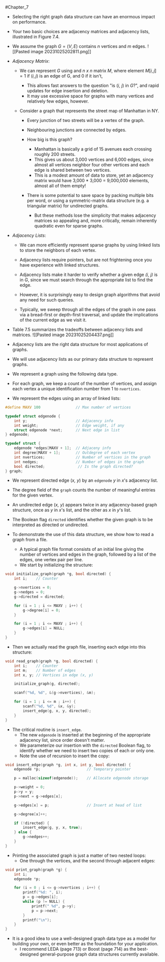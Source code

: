 #Chapter_7
- Selecting the right graph data structure can have an enormous impact on performance.
- Your two basic choices are adjacency matrices and adjacency lists, illustrated in Figure 7.4.
- We assume the graph $G=(V,E)$ contains *n* vertices and *m* edges.
![[Pasted image 20231025202811.png]]

- *Adjacency Matrix*:
	- We can represent *G* using and *n x n* matrix *M*, where element $M[i,j]=1$ if $(i,j)$ is an edge of G, and 0 if it isn't,
		- This allows fast answers to the question "is (*i, j*) in *G*?", and rapid updates for edge insertion and deletion.
		- It may use excessive space for graphs with many vertices and relatively few edges, however.

	- Consider a graph that represents the street map of Manhattan in NY.
		- Every junction of two streets will be a vertex of the graph.
		- Neighbouring junctions are connected by edges.
		- How big is this graph?
			- Manhattan is basically a grid of 15 avenues each crossing roughly 200 streets.
			- This gives us about 3,000 vertices and 6,000 edges, since almost all vertices neighbor four other vertices and each edge is shared between two vertices.
			- This is a modest amount of data to store, yet an adjacency matrix would have 3,000 * 3,000 = 9,000,000 elements, almost all of them empty!

		- There is some potential to save space by packing multiple bits per word, or using a symmetric-matrix data structure (e.g. a triangular matrix) for undirected graphs.
			- But these methods lose the simplicity that makes adjacency matrices so appealing and, more critically, remain inherently quadratic even for sparse graphs.

- *Adjacency Lists*:
	- We can more efficiently represent sparse graphs by using linked lists to store the neighbors of each vertex.
	- Adjacency lists require pointers, but are not frightening once you have experience with linked structures.

	- Adjacency lists make it harder to verify whether a given edge *(i, j)* is in *G*, since we must search through the appropriate list to find the edge.
	- However, it is surprisingly easy to design graph algorithms that avoid any need for such queries.
	- Typically, we sweep through all the edges of the graph in one pass via a bread-first or depth-first traversal, and update the implications of the current edge as we visit it.

- Table 7.5 summarizes the tradeoffs between adjacency lists and matrices.
![[Pasted image 20231025204437.png]]
- Adjacency lists are the right data structure for most applications of graphs.

- We will use adjacency lists as our primary data structure to represent graphs.
- We represent a graph using the following data type.
- For each graph, we keep a count of the number of vertices, and assign each vertex a unique identification number from 1 to `nvertices`.
- We represent the edges using an array of linked lists:
```C++
#define MAXV 100                // Max number of vertices

typedef struct edgenode {
	int y;                      // Adjacency info
	int weight;                 // Edge weight, if any
	struct edgenode *next;      // Next edge in list
} edgenode;

typedef struct {
	edgenode *edges[MAXV + 1];  // Adjaceny info
	int degree[MAXV + 1];       // Outdegree of each vertex
	int nvertices;              // Number of vertices in the graph
	int nedges;                 // Number of edges in the graph
	bool directed;               // Is the graph directed?
} graph;
```

- We represent directed edge (*x, y*) by an `edgenode` *y* in *x*'s adjacency list.
- The degree field of the `graph` counts the number of meaningful entries for the given vertex.
- An undirected edge (*x, y*) appears twice in any adjacency-based graph structure, once as *y* in *x*'s list, and the other as *x* in *y*'s list.
- The Boolean flag `directed` identifies whether the given graph is to be interpreted as directed or undirected.

- To demonstrate the use of this data structure, we show how to read a graph from a file.
	- A typical graph file format consists of an initial line giving the number of vertices and edges in the graph, followed by a list of the edges, one vertex pair per line.
	- We start by initializing the structure:
```C++
void initialize_graph(graph *g, bool directed) {
	int i;    // Counter

	g->nvertices = 0;
	g->nedges = 0;
	g->directed = directed;

	for (i = 1 ; i <= MAXV ; i++) {
		g->degree[i] = 0;
	}

	for (i = 1 ; i <= MAXV ; i++) {
		g->edges[i] = NULL;
	}
}
```

- Then we actually read the graph file, inserting each edge into this structure:
```c++
void read_graph(graph *g, bool directed) {
	int i;    // Counter
	int m;    // Number of edges
	int x, y; // Vertices in edge (x, y)

	initialize_graph(g, directed);

	scanf("%d, %d", &(g->nvertices), &m);

	for (i = 1 ; i <= m ; i++) {
		scanf("%d, %d", &x, &y);
		insert_edge(g, x, y, directed);
	}
}
```

- The critical routine is `insert_edge`.
	- The new `edgenode` is inserted at the beginning of the appropriate adjacency list, since order doesn't matter.
	- We parameterize our insertion with the `directed` Boolean flag, to identify whether we need to insert two copies of each or only one.
	- Note the use of recursion to insert the copy:
```c++
void insert_edge(graph *g, int x, int y, bool directed) {
	edgenode *p;                     // Temporary pointer

	p = malloc(sizeof(edgenode));    // Allocate edgenode storage

	p->weight = 0;
	p->y = y;
	p->next = g->edges[x];

	g->edges[x] = p;                 // Insert at head of list

	g->degree[x]++;

	if (!directed) {
		insert_edge(g, y, x, true);
	} else {
		g->nedges++;
	}
}
```

- Printing the associated graph is just a matter of two nested loops:
	- One through the vertices, and the second through adjacent edges:
```c++
void print_graph(graph *g) {
	int i;
	edgenode *p;

	for (i = 0 ; i <= g->nvertices ; i++) {
		printf("%d: ", i);
		p = g->edges[i];
		while (p != NULL) {
			printf(" %d", p->y);
			p = p->next;
		}
		printf("\n");
	}
}
```

- It is a good idea to use a well-designed graph data type as a model for building your own, or even better as the foundation for your application.
	- I recommend LEDA (page 713) or Boost (page 714) as the best-designed general-purpose graph data structures currently available.